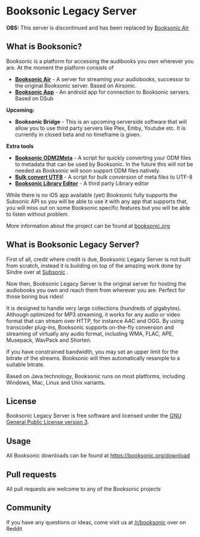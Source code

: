 
Booksonic Legacy Server
========

**OBS:** This server is discontinued and has been replaced by [Booksonic Air](https://github.com/popeen/Booksonic-Air)


What is Booksonic?
-----------------

Booksonic is a platform for accessing the audibooks you own wherever you are.
At the moment the platform consists of

 - **[Booksonic Air](https://github.com/popeen/Booksonic-Air)** - A server for streaming your audiobooks, successor to the original Booksonic server. Based on Airsonic.
 - **[Booksonic App](https://github.com/popeen/Booksonic-App)** - An android app for connection to Booksonic servers. Based on DSub
 
**Upcoming:**
 - **Booksonic Bridge** - This is an upcoming serverside software that will allow you to use third party servers like Plex, Emby, Youtube etc. It is currently in closed beta and no timeframe is given.

**Extra tools**
 - **[Booksonic ODM2Meta](https://github.com/popeen/Booksonic-Export-Booksonic-Metadata-from-ODM-Files)** - A script for quickly converting your ODM files to metadata that can be used by Booksonic. In the future this will not be needed as Booksonic will soon support ODM files natively.
 - **[Bulk convert UTF8](https://github.com/popeen/Booksonic-Bulk-convert-to-UTF8)** - A script for bulk conversion of meta files to UTF-8
 - **[Booksonic Library Editor](https://github.com/galacticat/booksonic-library-editor)** - A third party Library editor

While there is no iOS app available (yet) Booksonic fully supports the Subsonic API so you will be able to use it with any app that supports that, you will miss out on some Booksonic specific features but  you will be able to listen without problem.

More information about the project can be found at [booksonic.org](https://booksonic.org)

What is Booksonic Legacy Server?
-----------------
First of all, credit where credit is due, Booksonic Legacy Server is not built from scratch, instead it is building on top of the amazing work done by Sindre over at [Subsonic](http://www.subsonic.org/) .

Now then, Booksonic Legacy Server is the original server for hosting the audiobooks you own and reach them from wherever you are. Perfect for those boring bus rides!

It is designed to handle very large collections (hundreds of gigabytes). Although optimized for MP3 streaming, it works for any audio or video format that can stream over HTTP, for instance AAC and OGG. By using transcoder plug-ins, Booksonic supports on-the-fly conversion and streaming of virtually any audio format, including WMA, FLAC, APE, Musepack, WavPack and Shorten.

If you have constrained bandwidth, you may set an upper limit for the bitrate of the streams. Booksonic will then automatically resample to a suitable bitrate.


Based on Java technology, Booksonic runs on most platforms, including Windows, Mac, Linux and Unix variants.

License
-------

Booksonic Legacy Server is free software and licensed under the [GNU General Public License version 3](http://www.gnu.org/copyleft/gpl.html). 

Usage
-----

All Booksonic downloads can be found at
https://booksonic.org/download

Pull requests
---------
All pull requests are welcome to any of the Booksonic projects

Community
---------
If you have any questions or ideas, come visit us at [/r/booksonic](https://reddit.com/r/booksonic) over on Reddit

